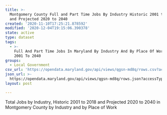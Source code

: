 ```yaml
---
title: >-
  Montgomery County Full and Part Time Jobs By Industry Historic 2001 to 2018
  and Projected 2020 to 2040
created: '2020-11-10T17:25:21.878592'
modified: '2020-12-04T19:15:06.390378'
state: active
type: dataset
tags:
  - >-
    Full And Part Time Jobs In Maryland By Industry And By Place Of Work From
    2001 To 2040
groups:
  - Local Government
csv_url: 'https://opendata.maryland.gov/api/views/qgsn-md8q/rows.csv?accessType=DOWNLOAD'
json_url: >-
  https://opendata.maryland.gov/api/views/qgsn-md8q/rows.json?accessType=DOWNLOAD
layout: post

---
```

Total Jobs by Industry, Historic 2001 to 2018 and Projected 2020 to 2040 in Montgomery County by Industry and by Place of Work
